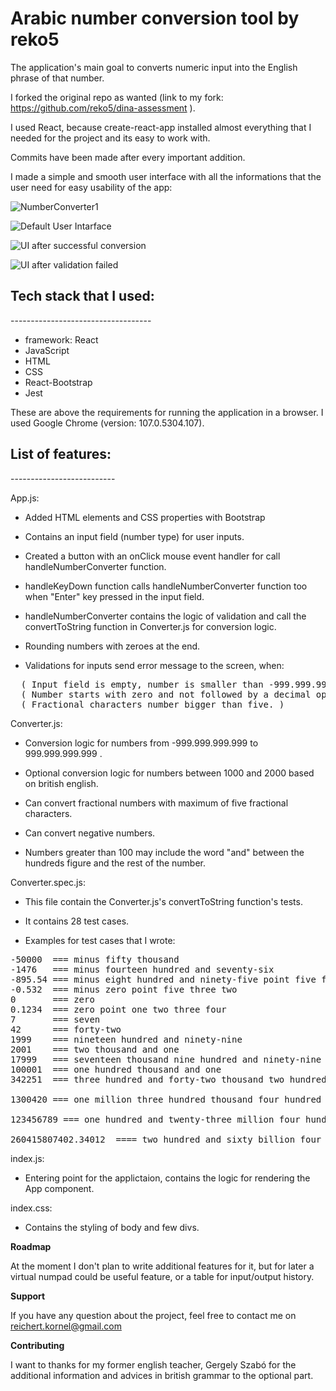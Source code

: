 # Arabic number conversion tool by reko5

The application's main goal to converts numeric input into the English phrase of that number.

I forked the original repo as wanted (link to my fork: https://github.com/reko5/dina-assessment ).

I used React, because create-react-app installed almost everything that I needed for the project and its easy to work with.

Commits have been made after every important addition.

I made a simple and smooth user interface with all the informations that the user need for easy usability of the app:

![NumberConverter1](https://user-images.githubusercontent.com/105787337/204166786-0131c7b4-82b7-4f4b-9d55-e5582f669e55.jpg)

![Default User Intarface](https://github.com/reko5/number-converter-tool/tree/main/public/NumberConverter1.jpg?raw=true)

![UI after successful conversion](https://github.com/reko5/number-converter-tool/tree/main/public/NumberConverter2.jpg?raw=true)

![UI after validation failed](https://github.com/reko5/number-converter-tool/tree/main/public/NumberConverter3.jpg?raw=true)

<h2>Tech stack that I used:</h2>
-----------------------------------

- framework: React
- JavaScript
- HTML
- CSS
- React-Bootstrap
- Jest

These are above the requirements for running the application in a browser. I used Google Chrome (version: 107.0.5304.107).

<h2>List of features:</h2>
--------------------------

App.js:
- Added HTML elements and CSS properties with Bootstrap

- Contains an input field (number type) for user inputs.

- Created a button with an onClick mouse event handler for call handleNumberConverter function.

- handleKeyDown function calls handleNumberConverter function too when "Enter" key pressed in the input field.

- handleNumberConverter contains the logic of validation and call the convertToString function in Converter.js for conversion logic.

- Rounding numbers with zeroes at the end.

- Validations for inputs send error message to the screen, when:
<pre>
  ( Input field is empty, number is smaller than -999.999.999.999, number is bigger than 999.999.999.999 )
  ( Number starts with zero and not followed by a decimal operator or start with decimal operator. )
  ( Fractional characters number bigger than five. )
</pre>

Converter.js:
- Conversion logic for numbers from -999.999.999.999 to 999.999.999.999 .

- Optional conversion logic for numbers between 1000 and 2000 based on british english.

- Can convert fractional numbers with maximum of five fractional characters.

- Can convert negative numbers.

- Numbers greater than 100 may include the word "and" between the hundreds figure and the rest of the number.

Converter.spec.js:
- This file contain the Converter.js's convertToString function's tests.

- It contains 28 test cases.

- Examples for test cases that I wrote:
<pre>
-50000  === minus fifty thousand
-1476   === minus fourteen hundred and seventy-six
-895.54 === minus eight hundred and ninety-five point five four
-0.532  === minus zero point five three two
0       === zero
0.1234  === zero point one two three four
7       === seven
42      === forty-two
1999    === nineteen hundred and ninety-nine
2001    === two thousand and one
17999   === seventeen thousand nine hundred and ninety-nine
100001  === one hundred thousand and one
342251  === three hundred and forty-two thousand two hundred and fifty-one

1300420 === one million three hundred thousand four hundred and twenty

123456789 === one hundred and twenty-three million four hundred and fifty-six thousand seven hundred and eighty-nine

260415807402.34012  ==== two hundred and sixty billion four hundred and fifteen million eight hundred and seven thousand four hundred and two point three four zero one two
</pre>

index.js:
- Entering point for the applictaion, contains the logic for rendering the App component.

index.css:
- Contains the styling of body and few divs.

**<p>Roadmap</p>**
At the moment I don't plan to write additional features for it, but for later a virtual numpad could be useful feature, or a table for input/output history.

**<p>Support</p>**
If you have any question about the project, feel free to contact me on reichert.kornel@gmail.com

**<p>Contributing</p>**
I want to thanks for my former english teacher, Gergely Szabó for the additional information and advices in british grammar to the optional part.
